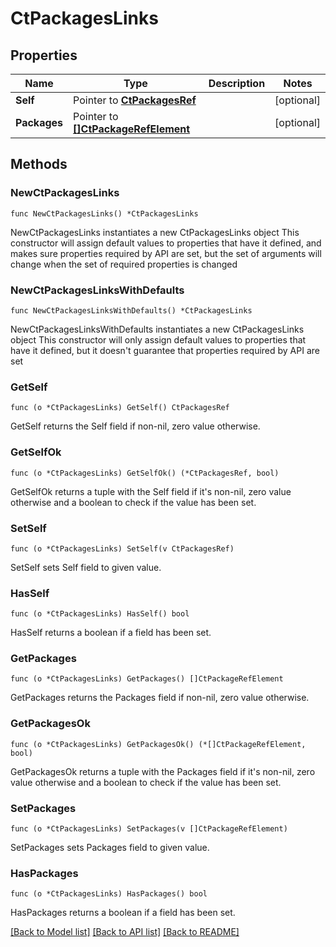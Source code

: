# CtPackagesLinks

## Properties

Name | Type | Description | Notes
------------ | ------------- | ------------- | -------------
**Self** | Pointer to [**CtPackagesRef**](CtPackagesRef.md) |  | [optional] 
**Packages** | Pointer to [**[]CtPackageRefElement**](CtPackageRefElement.md) |  | [optional] 

## Methods

### NewCtPackagesLinks

`func NewCtPackagesLinks() *CtPackagesLinks`

NewCtPackagesLinks instantiates a new CtPackagesLinks object
This constructor will assign default values to properties that have it defined,
and makes sure properties required by API are set, but the set of arguments
will change when the set of required properties is changed

### NewCtPackagesLinksWithDefaults

`func NewCtPackagesLinksWithDefaults() *CtPackagesLinks`

NewCtPackagesLinksWithDefaults instantiates a new CtPackagesLinks object
This constructor will only assign default values to properties that have it defined,
but it doesn't guarantee that properties required by API are set

### GetSelf

`func (o *CtPackagesLinks) GetSelf() CtPackagesRef`

GetSelf returns the Self field if non-nil, zero value otherwise.

### GetSelfOk

`func (o *CtPackagesLinks) GetSelfOk() (*CtPackagesRef, bool)`

GetSelfOk returns a tuple with the Self field if it's non-nil, zero value otherwise
and a boolean to check if the value has been set.

### SetSelf

`func (o *CtPackagesLinks) SetSelf(v CtPackagesRef)`

SetSelf sets Self field to given value.

### HasSelf

`func (o *CtPackagesLinks) HasSelf() bool`

HasSelf returns a boolean if a field has been set.

### GetPackages

`func (o *CtPackagesLinks) GetPackages() []CtPackageRefElement`

GetPackages returns the Packages field if non-nil, zero value otherwise.

### GetPackagesOk

`func (o *CtPackagesLinks) GetPackagesOk() (*[]CtPackageRefElement, bool)`

GetPackagesOk returns a tuple with the Packages field if it's non-nil, zero value otherwise
and a boolean to check if the value has been set.

### SetPackages

`func (o *CtPackagesLinks) SetPackages(v []CtPackageRefElement)`

SetPackages sets Packages field to given value.

### HasPackages

`func (o *CtPackagesLinks) HasPackages() bool`

HasPackages returns a boolean if a field has been set.


[[Back to Model list]](../README.md#documentation-for-models) [[Back to API list]](../README.md#documentation-for-api-endpoints) [[Back to README]](../README.md)


